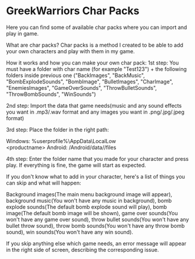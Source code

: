 # GreekWarriors Char Packs
Here you can find some of available char packs where you can import and play in game.

What are char packs?
Char packs is a method I created to be able to add your own characters and play with them in my game.

How it works and how you can make your own char pack:
1st step: You must have a folder with char name (for example "Test123") + the following folders inside previous one 
("BackImages", "BackMusic", "BombExplodeSounds", "BombImage", "BulletImages", "CharImage",
"EnemiesImages", "GameOverSounds", "ThrowBulletSounds", "ThrowBombSounds", "WinSounds")

2nd step: Import the data that game needs(music and any sound effects you want in .mp3/.wav format and any images you want in .png/.jpg/.jpeg format)

3rd step: Place the folder in the right path:

Windows: %userprofile%\AppData\LocalLow\
<companyname>\<productname>
Android: /Android/data/<packagename>/files

4th step: Enter the folder name that you made for your character and press play. If everything is fine, the game will start as expected.

If you don't know what to add in your character, here's a list of things you can skip and what will happen:

Background images(The main menu background image will appear), background music(You won't have any music in background), bomb explode sounds(The default bomb explode sound will play),
bomb image(The default bomb image will be shown), game over sounds(You won't have any game over sound), throw bullet sounds(You won't have any bullet throw sound),
throw bomb sounds(You won't have any throw bomb sound), win sounds(You won't have any win sound).

If you skip anything else which game needs, an error message will appear in the right side of screen, describing the corresponding issue.
